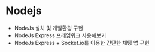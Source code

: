 # Nodejs

- NodeJs 설치 및 개발환경 구현
- NodeJs Express 프레임워크 사용해보기
- NodeJs Express + Socket.io를 이용한 간단한 채팅 앱 구현
